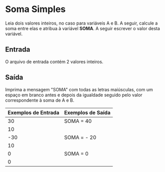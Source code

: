 # Soma Simples

Leia dois valores inteiros, no caso para variáveis A e B. A seguir, calcule a soma entre elas e atribua à variável **SOMA**. A seguir escrever o valor desta variável.

## Entrada

O arquivo de entrada contém 2 valores inteiros.

## Saída

Imprima a mensagem "SOMA" com todas as letras maiúsculas, com um espaço em branco antes e depois da igualdade seguido pelo valor correspondente à soma de A e B. 

| Exemplos de Entrada | Exemplos de Saída |
| ------------------- | ----------------- |
| 30                  | SOMA = 40         |
| 10                  |                   |
| -30                 | SOMA = - 20       |
| 10                  |                   |
| 0                   | SOMA = 0          |
| 0                   |                   |

